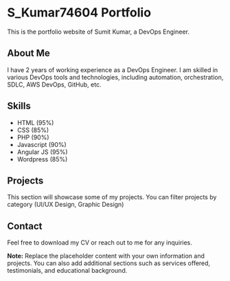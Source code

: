 # S_Kumar74604 Portfolio

This is the portfolio website of Sumit Kumar, a DevOps Engineer.

## About Me

I have 2 years of working experience as a DevOps Engineer. I am skilled in various DevOps tools and technologies, including automation, orchestration, SDLC, AWS DevOps, GitHub, etc.

## Skills

* HTML (95%)
* CSS (85%)
* PHP (90%)
* Javascript (90%)
* Angular JS (95%)
* Wordpress (85%)

## Projects

This section will showcase some of my projects. You can filter projects by category (UI/UX Design, Graphic Design)

## Contact

Feel free to download my CV or reach out to me for any inquiries.

**Note:** Replace the placeholder content with your own information and projects. You can also add additional sections such as services offered, testimonials, and educational background.
